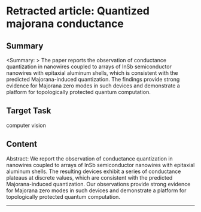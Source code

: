# Retracted article: Quantized majorana conductance

## Summary

<Summary: > The paper reports the observation of conductance quantization in nanowires coupled to arrays of InSb semiconductor nanowires with epitaxial aluminum shells, which is consistent with the predicted Majorana-induced quantization. The findings provide strong evidence for Majorana zero modes in such devices and demonstrate a platform for topologically protected quantum computation.


## Target Task

computer vision

## Content

Abstract: We report the observation of conductance quantization in nanowires coupled to arrays of InSb semiconductor nanowires with epitaxial aluminum shells. The resulting devices exhibit a series of conductance plateaus at discrete values, which are consistent with the predicted Majorana-induced quantization. Our observations provide strong evidence for Majorana zero modes in such devices and demonstrate a platform for topologically protected quantum computation.



---

